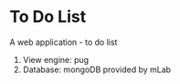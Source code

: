 # To Do List
A web application - to do list

1. View engine: pug
2. Database: mongoDB provided by mLab
